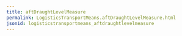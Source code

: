 ```yaml
---
title: aftDraughtLevelMeasure
permalink: LogisticsTransportMeans.aftDraughtLevelMeasure.html
jsonid: logisticstransportmeans_aftdraughtlevelmeasure
---
```

